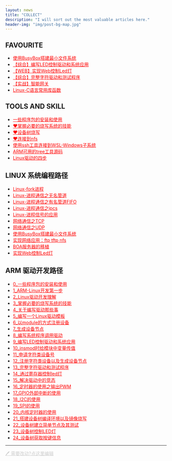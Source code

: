 ```yaml
---
layout: news
title: "COLLECT"
description: "I will sort out the most valuable articles here."
header-img: "img/post-bg-map.jpg"
---
```


## FAVOURITE

- <a href="/2019/07/20/使用BusyBox搭建最小文件系统/" style="color:red;">使用BusyBox搭建最小文件系统</a>
- <a href="/2019/06/22/9_编写LED控制驱动和系统应用/" style="color:red;">【综合】编写LED控制驱动和系统应用</a>
- <a href="/2019/07/23/实现Web控制Led灯/" style="color:red;">【WEB】实现Web控制Led灯</a>
- <a href="/2019/08/05/13_完整字符驱动和测试程序/" style="color:red;">【综合】完整字符驱动和测试程序</a>
- <a href="/2019/08/18/实战智能网关/" style="color:red;">【实战】智能网关</a>
- <a href="/2019/07/19/Linux-C语言常用库函数/" style="color:red;">Linux-C语言常用库函数</a>

## TOOLS AND SKILL

- <a href="/2019/06/18/0_一些程序包的安装和使用/" style="color:red;">一些程序包的安装和使用</a>
- <a href="/2019/06/18/3_掌握必要的烧写系统的技能/" style="color:red;">❤掌握必要的烧写系统的技能</a>
- <a href="/2019/08/15/21_搭建设备树编译环境以及镜像烧写/#镜像烧写" style="color:red;">❤设备树烧写</a>
- <a href="/2019/07/21/实现网络应用-ftp-tftp-nfs/#开始连接" style="color:red;">❤连接到nfs</a>
- <a href="/2019/06/23/使用ssh工具连接到WSL-Windows子系统/" style="color:red;">使用ssh工具连接到WSL-Windows子系统</a>
- <a href="https://github.com/jvfan/jvfan.github.io/blob/master/res/other/tree_cmd_demo.c" style="color:red;">ARM可用的tree工具源码</a>
- <a href="/res/other/linux驱动的四步.png" style="color:red;">Linux驱动的四步</a>

## LINUX 系统编程路径

- <a href="/2019/06/24/Linux-fork进程/" style="color:red;">Linux-fork进程</a>
- <a href="/2019/06/25/Linux-进程通信之无名管道/" style="color:red;">Linux-进程通信之无名管道</a>
- <a href="/2019/06/26/Linux-进程通信之有名管道FIFO/" style="color:red;">Linux-进程通信之有名管道FIFO</a>
- <a href="/2019/07/15/Linux-进程通信之ipcs/" style="color:red;">Linux-进程通信之ipcs</a>
- <a href="/2019/07/16/Linux-进程信号的应用/" style="color:red;">Linux-进程信号的应用</a>
- <a href="/2019/07/17/Linux-网络通信之TCP/" style="color:red;">网络通信之TCP</a>
- <a href="/2019/07/18/Linux-网络通信之UDP/" style="color:red;">网络通信之UDP</a>
- <a href="/2019/07/20/使用BusyBox搭建最小文件系统/" style="color:red;">使用BusyBox搭建最小文件系统</a>
- <a href="/2019/07/21/实现网络应用-ftp-tftp-nfs/" style="color:red;">实现网络应用：ftp tftp nfs</a>
- <a href="/2019/07/22/BOA服务器的移植/" style="color:red;">BOA服务器的移植</a>
- <a href="/2019/07/23/实现Web控制Led灯/" style="color:red;">实现Web控制Led灯</a>

## ARM 驱动开发路径

- <a href="/2019/06/18/0_一些程序包的安装和使用/" style="color:red;">0_一些程序包的安装和使用</a>
- <a href="/2019/06/18/1_ARM-Linux开发第一步/" style="color:red;">1_ARM-Linux开发第一步</a>
- <a href="/2019/06/18/2_Linux驱动开发理解/" style="color:red;">2_Linux驱动开发理解</a>
- <a href="/2019/06/18/3_掌握必要的烧写系统的技能/" style="color:red;">3_掌握必要的烧写系统的技能</a>
- <a href="/2019/06/18/4_关于编写驱动那些事/" style="color:red;">4_关于编写驱动那些事</a>
- <a href="/2019/06/18/5_编写一个Linux驱动模板/" style="color:red;">5_编写一个Linux驱动模板</a>
- <a href="/2019/06/18/6_以module的方式注册设备/" style="color:red;">6_以module的方式注册设备</a>
- <a href="/2019/06/20/7_生成设备节点/" style="color:red;">7_生成设备节点</a>
- <a href="/2019/06/21/8_编写系统程序调用驱动/" style="color:red;">8_编写系统程序调用驱动</a>
- <a href="/2019/06/22/9_编写LED控制驱动和系统应用/" style="color:red;">9_编写LED控制驱动和系统应用</a>
- <a href="/2019/07/31/10_insmod时给模块中变量传值/" style="color:red;">10_insmod时给模块中变量传值</a>
- <a href="/2019/07/31/11_申请字符类设备号/" style="color:red;">11_申请字符类设备号</a>
- <a href="/2019/08/01/12_注册字符类设备以及生成设备节点/" style="color:red;">12_注册字符类设备以及生成设备节点</a>
- <a href="/2019/08/05/13_完整字符驱动和测试程序/" style="color:red;">13_完整字符驱动和测试程序</a>
- <a href="/2019/08/06/14_通过寄存器控制led灯/" style="color:red;">14_通过寄存器控制led灯</a>
- <a href="/2019/08/07/15_解决驱动中的竞态/" style="color:red;">15_解决驱动中的竞态</a>
- <a href="/2019/08/09/16_定时器的使用之输出PWM/" style="color:red;">16_定时器的使用之输出PWM</a>
- <a href="/2019/08/09/17_GPIO外部中断的使用/" style="color:red;">17_GPIO外部中断的使用</a>
- <a href="/2019/08/12/18_I2C的使用/" style="color:red;">18_I2C的使用</a>
- <a href="/2019/08/12/19_SPI的使用/" style="color:red;">19_SPI的使用</a>
- <a href="/2019/08/13/20_内核定时器的使用/" style="color:red;">20_内核定时器的使用</a>
- <a href="/2019/08/15/21_搭建设备树编译环境以及镜像烧写/" style="color:red;">21_搭建设备树编译环境以及镜像烧写</a>
- <a href="/2019/08/15/22_设备树建立简单节点/" style="color:red;">22_设备树建立简单节点及其测试</a>
- <a href="/2019/08/16/23_设备树控制LED灯/" style="color:red;">23_设备树控制LED灯</a>
- <a href="/2019/08/18/24_设备树获取按键信息/" style="color:red;">24_设备树获取按键信息</a>


---

<a href="https://github.com/jvfan/jvfan.github.io/edit/master/tab_collect/README.md" style="color:#cccccc;">🖊 需要改动?点这里编辑</a>
